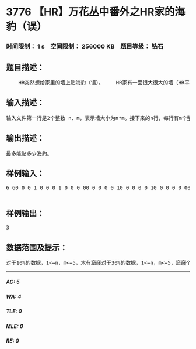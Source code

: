# 3776 【HR】万花丛中番外之HR家的海豹（误）   
### 时间限制： 1 s&nbsp;&nbsp;&nbsp;&nbsp;空间限制： 256000 KB&nbsp;&nbsp;&nbsp;&nbsp;题目等级： 钻石  
## 题目描述：  

<pre>
    HR突然想给家里的墙上贴海豹（误）。    HR家有一面很大很大的墙（HR平时就对着这面墙想ZX）。但是当他生气的时候就会对着这面墙撞啊撞，导致墙上出现了很多窟窿，窟窿上不能贴海豹。这面墙是n*m大小的，他想贴很多2*3的海豹，当然除了横着贴也可竖着贴。    他想让你告诉他，他可以在这面墙上最多可以贴多少海豹。
</pre>
  
  
## 输入描述：  

<pre>
输入文件第一行是2个整数 n、m，表示墙大小为n*m。接下来的n行，每行有m个整数0或1，1表示该位置已经被HR撞出窟窿了，0表示空白。
</pre>
  
  
## 输出描述：  

<pre>
最多能贴多少海豹。
</pre>
  
  
## 样例输入：  

<pre>
6 60 0 0 1 0 0 0 1 0 0 0 00 0 0 0 0 10 0 0 0 0 10 0 0 0 0 00 0 0 1 0 0  

</pre>
  
  
## 样例输出：  

<pre>
3
</pre>
  
  
## 数据范围及提示：  

<pre>
对于10%的数据，1<=n，m<=5，木有窟窿对于30%的数据，1<=n，m<=5，窟窿个数<=2对于50%的数据，1<=n，m<=10，窟窿个数<=nm对于100%的数据，1<=n<=150，1<=m<=10，窟窿个数<=nm
</pre>
  
  
***  

##### AC: 5  
##### WA: 4  
##### TLE: 0  
##### MLE: 0  
##### RE: 0  
